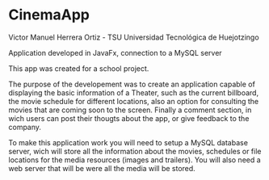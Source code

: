 # CinemaApp
Victor Manuel Herrera Ortiz - TSU
Universidad Tecnológica de Huejotzingo

Application developed in JavaFx, connection to a MySQL server

  This app was created for a school project.
  
  The purpose of the developement was to create an application capable of displaying the basic information
of a Theater, such as the current billboard, the movie schedule for different locations, also an option
for consulting the movies that are coming soon to the screen. Finally a comment section, in wich users can
post their thougts about the app, or give feedback to the company.

  To make this application work you will need to setup a MySQL database server, wich will store all the
information about the movies, schedules or file locations for the media resources (images and trailers).
You will also need a web server that will be were all the media will be stored.
